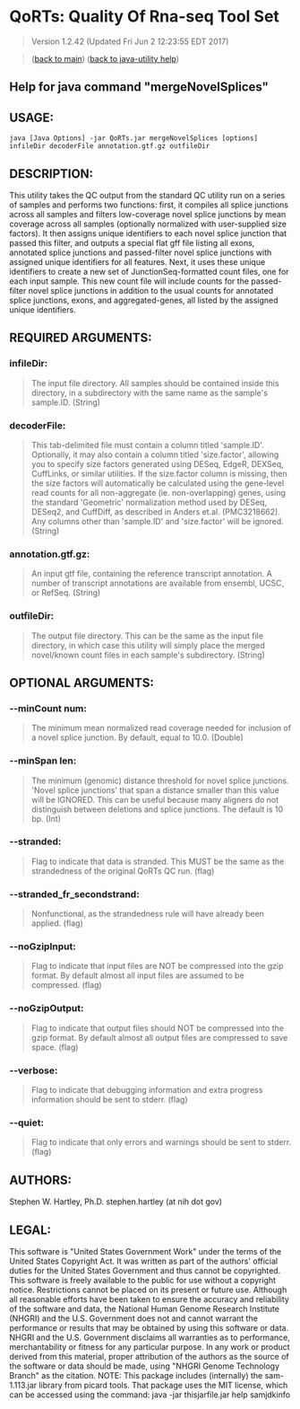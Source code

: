 # QoRTs: Quality Of Rna-seq Tool Set
> Version 1.2.42 (Updated Fri Jun  2 12:23:55 EDT 2017)

> ([back to main](../index.html)) ([back to java-utility help](index.html))

## Help for java command "mergeNovelSplices"

## USAGE:

    java [Java Options] -jar QoRTs.jar mergeNovelSplices [options] infileDir decoderFile annotation.gtf.gz outfileDir


## DESCRIPTION:

This utility takes the QC output from the standard QC utility run on a series of samples and performs two functions: first, it compiles all splice junctions across all samples and filters low\-coverage novel splice junctions by mean coverage across all samples \(optionally normalized with user\-supplied size factors\)\. It then assigns unique identifiers to each novel splice junction that passed this filter, and outputs a special flat gff file listing all exons, annotated splice junctions and passed\-filter novel splice junctions with assigned unique identifiers for all features\. Next, it uses these unique identifiers to create a new set of JunctionSeq\-formatted count files, one for each input sample\. This new count file will include counts for the passed\-filter novel splice junctions in addition to the usual counts for annotated splice junctions, exons, and aggregated\-genes, all listed by the assigned unique identifiers\.


## REQUIRED ARGUMENTS:
### infileDir:

> The input file directory. All samples should be contained inside this directory, in a subdirectory with the same name as the sample's sample.ID. (String)


### decoderFile:

> This tab-delimited file must contain a column titled 'sample.ID'. Optionally, it may also contain a column titled 'size.factor', allowing you to specify size factors generated using DESeq, EdgeR, DEXSeq, CuffLinks, or similar utilities.  If the size.factor column is missing, then the size factors will automatically be calculated using the gene-level read counts for all non-aggregate (ie. non-overlapping) genes, using the standard 'Geometric' normalization method used by DESeq, DESeq2, and CuffDiff, as described in Anders et.al. (PMC3218662). Any columns other than 'sample.ID' and 'size.factor' will be ignored. (String)


### annotation.gtf.gz:

> An input gtf file, containing the reference transcript annotation. A number of transcript annotations are available from ensembl, UCSC, or RefSeq. (String)


### outfileDir:

> The output file directory. This can be the same as the input file directory, in which case this utility will simply place the merged novel/known count files in each sample's subdirectory. (String)



## OPTIONAL ARGUMENTS:
### --minCount num:

> The minimum mean normalized read coverage needed for inclusion of a novel splice junction. By default, equal to 10.0. (Double)

### --minSpan len:

> The minimum (genomic) distance threshold for novel splice junctions. 'Novel splice junctions' that span a distance smaller than this value will be IGNORED. This can be useful because many aligners do not distinguish between deletions and splice junctions. The default is 10 bp. (Int)

### --stranded:

> Flag to indicate that data is stranded. This MUST be the same as the strandedness of the original QoRTs QC run. (flag)

### --stranded\_fr\_secondstrand:

> Nonfunctional, as the strandedness rule will have already been applied. (flag)

### --noGzipInput:

> Flag to indicate that input files are NOT be compressed into the gzip format. By default almost all input files are assumed to be compressed. (flag)

### --noGzipOutput:

> Flag to indicate that output files should NOT be compressed into the gzip format. By default almost all output files are compressed to save space. (flag)

### --verbose:

> Flag to indicate that debugging information and extra progress information should be sent to stderr. (flag)

### --quiet:

> Flag to indicate that only errors and warnings should be sent to stderr. (flag)

## AUTHORS:

Stephen W\. Hartley, Ph\.D\. stephen\.hartley \(at nih dot gov\)

## LEGAL:

 This software is "United States Government Work" under the terms of the United States Copyright  Act\.  It was written as part of the authors' official duties for the United States Government and  thus cannot be copyrighted\.  This software is freely available to the public for use without a  copyright notice\.  Restrictions cannot be placed on its present or future use\.  Although all reasonable efforts have been taken to ensure the accuracy and reliability of the  software and data, the National Human Genome Research Institute \(NHGRI\) and the U\.S\. Government  does not and cannot warrant the performance or results that may be obtained by using this software  or data\.  NHGRI and the U\.S\. Government disclaims all warranties as to performance, merchantability  or fitness for any particular purpose\.  In any work or product derived from this material, proper attribution of the authors as the source  of the software or data should be made, using "NHGRI Genome Technology Branch" as the citation\.  NOTE: This package includes \(internally\) the sam\-1\.113\.jar library from picard tools\. That package uses the MIT license, which can be accessed using the command:  java \-jar thisjarfile\.jar help samjdkinfo

